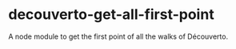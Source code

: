 # decouverto-get-all-first-point
A node module to get the first point of all the walks of Découverto. 
